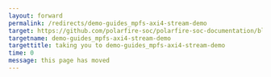 ```yaml
---
layout: forward
permalink: /redirects/demo-guides_mpfs-axi4-stream-demo
target: https://github.com/polarfire-soc/polarfire-soc-documentation/blob/master/demo-guides/mpfs-axi4-stream-demo.md
targetname: demo-guides_mpfs-axi4-stream-demo
targettitle: taking you to demo-guides_mpfs-axi4-stream-demo
time: 0
message: this page has moved
---
```

